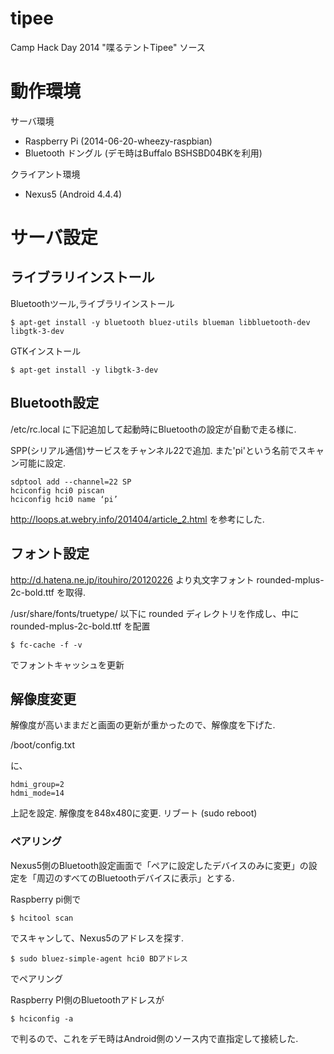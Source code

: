 tipee
=====

Camp Hack Day 2014 "喋るテントTipee" ソース

# 動作環境
サーバ環境
- Raspberry Pi (2014-06-20-wheezy-raspbian)
- Bluetooth ドングル (デモ時はBuffalo BSHSBD04BKを利用)

クライアント環境
- Nexus5 (Android 4.4.4)


# サーバ設定

## ライブラリインストール
Bluetoothツール,ライブラリインストール

    $ apt-get install -y bluetooth bluez-utils blueman libbluetooth-dev libgtk-3-dev

GTKインストール

    $ apt-get install -y libgtk-3-dev

## Bluetooth設定
/etc/rc.local に下記追加して起動時にBluetoothの設定が自動で走る様に.

SPP(シリアル通信)サービスをチャンネル22で追加. また'pi'という名前でスキャン可能に設定.

    sdptool add --channel=22 SP
    hciconfig hci0 piscan
    hciconfig hci0 name ‘pi’
    
    
http://loops.at.webry.info/201404/article_2.html を参考にした.
    
## フォント設定
http://d.hatena.ne.jp/itouhiro/20120226 より丸文字フォント rounded-mplus-2c-bold.ttf を取得.

/usr/share/fonts/truetype/ 以下に rounded ディレクトリを作成し、中に rounded-mplus-2c-bold.ttf を配置

    $ fc-cache -f -v

でフォントキャッシュを更新

## 解像度変更
解像度が高いままだと画面の更新が重かったので、解像度を下げた.

/boot/config.txt

に、

    hdmi_group=2
    hdmi_mode=14

上記を設定. 解像度を848x480に変更.
リブート (sudo reboot)

### ペアリング

Nexus5側のBluetooth設定画面で「ペアに設定したデバイスのみに変更」の設定を「周辺のすべてのBluetoothデバイスに表示」とする.

Raspberry pi側で

    $ hcitool scan

でスキャンして、Nexus5のアドレスを探す.

    $ sudo bluez-simple-agent hci0 BDアドレス

でペアリング

Raspberry PI側のBluetoothアドレスが

    $ hciconfig -a

で判るので、これをデモ時はAndroid側のソース内で直指定して接続した.



